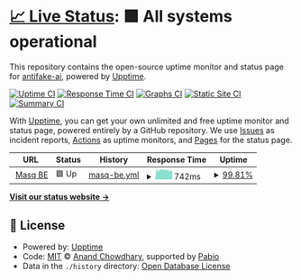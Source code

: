 # [📈 Live Status](https://antifake-ai.github.io/masq-api-upptime): <!--live status--> **🟩 All systems operational**

This repository contains the open-source uptime monitor and status page for [antifake-ai](https://antifake-ai.github.io/masq-api-upptime), powered by [Upptime](https://github.com/upptime/upptime).

[![Uptime CI](https://github.com/antifake-ai/masq-api-upptime/workflows/Uptime%20CI/badge.svg)](https://github.com/antifake-ai/masq-api-upptime/actions?query=workflow%3A%22Uptime+CI%22)
[![Response Time CI](https://github.com/antifake-ai/masq-api-upptime/workflows/Response%20Time%20CI/badge.svg)](https://github.com/antifake-ai/masq-api-upptime/actions?query=workflow%3A%22Response+Time+CI%22)
[![Graphs CI](https://github.com/antifake-ai/masq-api-upptime/workflows/Graphs%20CI/badge.svg)](https://github.com/antifake-ai/masq-api-upptime/actions?query=workflow%3A%22Graphs+CI%22)
[![Static Site CI](https://github.com/antifake-ai/masq-api-upptime/workflows/Static%20Site%20CI/badge.svg)](https://github.com/antifake-ai/masq-api-upptime/actions?query=workflow%3A%22Static+Site+CI%22)
[![Summary CI](https://github.com/antifake-ai/masq-api-upptime/workflows/Summary%20CI/badge.svg)](https://github.com/antifake-ai/masq-api-upptime/actions?query=workflow%3A%22Summary+CI%22)

With [Upptime](https://upptime.js.org), you can get your own unlimited and free uptime monitor and status page, powered entirely by a GitHub repository. We use [Issues](https://github.com/antifake-ai/masq-api-upptime/issues) as incident reports, [Actions](https://github.com/antifake-ai/masq-api-upptime/actions) as uptime monitors, and [Pages](https://antifake-ai.github.io/masq-api-upptime) for the status page.

<!--start: status pages-->
<!-- This summary is generated by Upptime (https://github.com/upptime/upptime) -->
<!-- Do not edit this manually, your changes will be overwritten -->
<!-- prettier-ignore -->
| URL | Status | History | Response Time | Uptime |
| --- | ------ | ------- | ------------- | ------ |
| <img alt="" src="https://icons.duckduckgo.com/ip3/api.stealcut.org.ico" height="13"> [Masq BE](https://api.stealcut.org/health) | 🟩 Up | [masq-be.yml](https://github.com/antifake-ai/masq-api-upptime/commits/HEAD/history/masq-be.yml) | <details><summary><img alt="Response time graph" src="./graphs/masq-be/response-time-week.png" height="20"> 742ms</summary><br><a href="https://antifake-ai.github.io/masq-api-upptime/history/masq-be"><img alt="Response time 742" src="https://img.shields.io/endpoint?url=https%3A%2F%2Fraw.githubusercontent.com%2Fantifake-ai%2Fmasq-api-upptime%2FHEAD%2Fapi%2Fmasq-be%2Fresponse-time.json"></a><br><a href="https://antifake-ai.github.io/masq-api-upptime/history/masq-be"><img alt="24-hour response time 761" src="https://img.shields.io/endpoint?url=https%3A%2F%2Fraw.githubusercontent.com%2Fantifake-ai%2Fmasq-api-upptime%2FHEAD%2Fapi%2Fmasq-be%2Fresponse-time-day.json"></a><br><a href="https://antifake-ai.github.io/masq-api-upptime/history/masq-be"><img alt="7-day response time 742" src="https://img.shields.io/endpoint?url=https%3A%2F%2Fraw.githubusercontent.com%2Fantifake-ai%2Fmasq-api-upptime%2FHEAD%2Fapi%2Fmasq-be%2Fresponse-time-week.json"></a><br><a href="https://antifake-ai.github.io/masq-api-upptime/history/masq-be"><img alt="30-day response time 742" src="https://img.shields.io/endpoint?url=https%3A%2F%2Fraw.githubusercontent.com%2Fantifake-ai%2Fmasq-api-upptime%2FHEAD%2Fapi%2Fmasq-be%2Fresponse-time-month.json"></a><br><a href="https://antifake-ai.github.io/masq-api-upptime/history/masq-be"><img alt="1-year response time 742" src="https://img.shields.io/endpoint?url=https%3A%2F%2Fraw.githubusercontent.com%2Fantifake-ai%2Fmasq-api-upptime%2FHEAD%2Fapi%2Fmasq-be%2Fresponse-time-year.json"></a></details> | <details><summary><a href="https://antifake-ai.github.io/masq-api-upptime/history/masq-be">99.81%</a></summary><a href="https://antifake-ai.github.io/masq-api-upptime/history/masq-be"><img alt="All-time uptime 99.81%" src="https://img.shields.io/endpoint?url=https%3A%2F%2Fraw.githubusercontent.com%2Fantifake-ai%2Fmasq-api-upptime%2FHEAD%2Fapi%2Fmasq-be%2Fuptime.json"></a><br><a href="https://antifake-ai.github.io/masq-api-upptime/history/masq-be"><img alt="24-hour uptime 99.25%" src="https://img.shields.io/endpoint?url=https%3A%2F%2Fraw.githubusercontent.com%2Fantifake-ai%2Fmasq-api-upptime%2FHEAD%2Fapi%2Fmasq-be%2Fuptime-day.json"></a><br><a href="https://antifake-ai.github.io/masq-api-upptime/history/masq-be"><img alt="7-day uptime 99.81%" src="https://img.shields.io/endpoint?url=https%3A%2F%2Fraw.githubusercontent.com%2Fantifake-ai%2Fmasq-api-upptime%2FHEAD%2Fapi%2Fmasq-be%2Fuptime-week.json"></a><br><a href="https://antifake-ai.github.io/masq-api-upptime/history/masq-be"><img alt="30-day uptime 99.81%" src="https://img.shields.io/endpoint?url=https%3A%2F%2Fraw.githubusercontent.com%2Fantifake-ai%2Fmasq-api-upptime%2FHEAD%2Fapi%2Fmasq-be%2Fuptime-month.json"></a><br><a href="https://antifake-ai.github.io/masq-api-upptime/history/masq-be"><img alt="1-year uptime 99.81%" src="https://img.shields.io/endpoint?url=https%3A%2F%2Fraw.githubusercontent.com%2Fantifake-ai%2Fmasq-api-upptime%2FHEAD%2Fapi%2Fmasq-be%2Fuptime-year.json"></a></details>

<!--end: status pages-->

[**Visit our status website →**](https://antifake-ai.github.io/masq-api-upptime)

## 📄 License

- Powered by: [Upptime](https://github.com/upptime/upptime)
- Code: [MIT](./LICENSE) © [Anand Chowdhary](https://anandchowdhary.com), supported by [Pabio](https://pabio.com)
- Data in the `./history` directory: [Open Database License](https://opendatacommons.org/licenses/odbl/1-0/)
